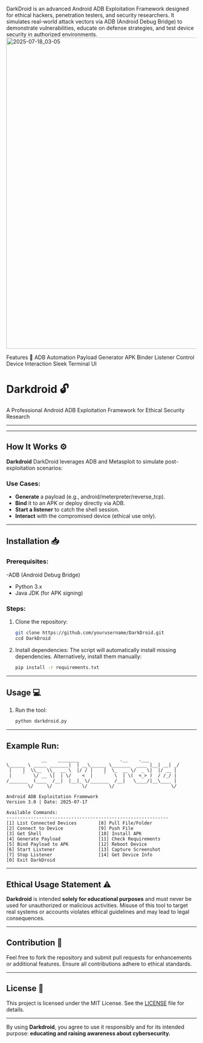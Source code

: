 DarkDroid is an advanced Android ADB Exploitation Framework designed for ethical hackers, penetration testers, and security researchers. It simulates real-world attack vectors via ADB (Android Debug Bridge) to demonstrate vulnerabilities, educate on defense strategies, and test device security in authorized environments.
<img width="1726" height="824" alt="2025-07-18_03-05" src="https://github.com/user-attachments/assets/2d3330f9-63e2-4b02-b040-1ea422a72957" />

Features 🚀
ADB Automation
Payload Generator
APK Binder
Listener Control
Device Interaction
Sleek Terminal UI 


# Darkdroid 🔓

A Professional Android ADB Exploitation Framework for Ethical Security Research

---
---

## How It Works ⚙️
**Darkdroid** DarkDroid leverages ADB and Metasploit to simulate post-exploitation scenarios:


### Use Cases:
- **Generate** a payload (e.g., android/meterpreter/reverse_tcp).
- **Bind** it to an APK or deploy directly via ADB.
- **Start a listener** to catch the shell session.
- **Interact** with the compromised device (ethical use only).

---

## Installation 📥

### Prerequisites:
-ADB (Android Debug Bridge)
- Python 3.x
- Java JDK (for APK signing)
  
### Steps:
1. Clone the repository:
   ```bash
   git clone https://github.com/yourusername/DarkDroid.git
   ccd DarkDroid
   ```
2. Install dependencies:
   The script will automatically install missing dependencies. Alternatively, install them manually:
   ```bash
   pip install -r requirements.txt
   ```

---

## Usage 💻

1. Run the tool:
   ```bash
   python darkdroid.py
   ```

---

## Example Run:

```plaintext
             __    ________               .__    .___
\______ \ _____ _______|  | __\______ \_______  ____ |__| __| _/
 |    |  \\__  \\_  __ \  |/ / |    |  \_  __ \/  _ \|  |/ __ | 
 |    `   \/ __ \|  | \/    <  |    `   \  | \(  <_> )  / /_/ | 
/_______  (____  /__|  |__|_ \/_______  /__|   \____/|__\____ | 
        \/     \/           \/        \/                     \/ 
        
Android ADB Exploitation Framework
Version 3.0 | Date: 2025-07-17

Available Commands:
------------------------------------------------------------
[1] List Connected Devices        [8] Pull File/Folder
[2] Connect to Device             [9] Push File
[3] Get Shell                     [10] Install APK
[4] Generate Payload              [11] Check Requirements
[5] Bind Payload to APK           [12] Reboot Device
[6] Start Listener                [13] Capture Screenshot
[7] Stop Listener                 [14] Get Device Info
[0] Exit DarkDroid

```

---

## Ethical Usage Statement ⚠️
**Darkdroid** is intended **solely for educational purposes** and must never be used for unauthorized or malicious activities. Misuse of this tool to target real systems or accounts violates ethical guidelines and may lead to legal consequences.

---

## Contribution 🤝
Feel free to fork the repository and submit pull requests for enhancements or additional features. Ensure all contributions adhere to ethical standards.

---

## License 📜
This project is licensed under the MIT License. See the [LICENSE](LICENSE) file for details.

---

By using **Darkdroid**, you agree to use it responsibly and for its intended purpose: **educating and raising awareness about cybersecurity.**




